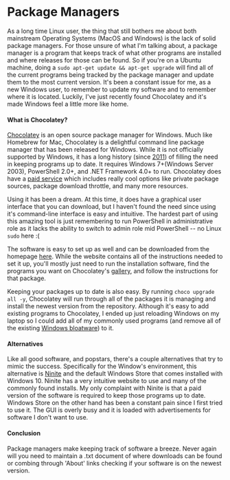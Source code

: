 # Package Managers  
As a long time Linux user, the thing that still bothers me about both mainstream Operating Systems (MacOS and Windows) is the lack of solid package managers. For those unsure of what I'm talking about, a package manager is a program that keeps track of what other programs are installed and where releases for those can be found. So if you're on a Ubuntu machine, doing a ```sudo apt-get update && apt-get upgrade``` will find all of the current programs being tracked by the package manager and update them to the most current version. It's been a constant issue for me, as a new Windows user, to remember to update my software and to remember where it is located. Luckily, I've just recently found Chocolatey and it's made Windows feel a little more like home.  

#### What is Chocolatey?  
[Chocolatey](https://github.com/chocolatey/choco) is an open source package manager for Windows. Much like Homebrew for Mac, Chocolatey is a delightful command line package manager that has been released for Windows. While it is not officially supported by Windows, it has a long history (since [2011](https://chocolatey.org/docs/why)) of filling the need in keeping programs up to date. It requires Windows 7+(Windows Server 2003), PowerShell 2.0+, and .NET Framework 4.0+ to run. Chocolatey does have a [paid service](https://chocolatey.org/pricing) which includes really cool options like private package sources, package download throttle, and many more resources.  

Using it has been a dream. At this time, it does have a graphical user interface that you can download, but I haven't found the need since using it's command-line interface is easy and intuitive. The hardest part of using this amazing tool is just remembering to run PowerShell in administrative role as it lacks the ability to switch to admin role mid PowerShell -- no Linux `sudo` here :(  

The software is easy to set up as well and can be downloaded from the homepage [here](https://chocolatey.org/). While the website contains all of the instructions needed to set it up, you'll mostly just need to run the installation software, find the programs you want on Chocolatey's [gallery](https://chocolatey.org/packages), and follow the instructions for that package.  

Keeping your packages up to date is also easy. By running ```choco upgrade all -y```, Chocolatey will run through all of the packages it is managing and install the newest version from the repository. Although it's easy to add existing programs to Chocolatey, I ended up just reloading Windows on my laptop so I could add all of my commonly used programs (and remove all of the existing [Windows bloatware](https://github.com/davidemily/DebloatWindows10)) to it.  

#### Alternatives  
Like all good software, and popstars, there's a couple alternatives that try to mimic the success. Specifically for the Window's environment, this alternative is [Ninite](https://ninite.com/) and the default Windows Store that comes installed with Windows 10.  Ninite has a very intuitive website to use and many of the commonly found installs. My only complaint with Ninite is that a paid version of the software is required to keep those programs up to date. Windows Store on the other hand has been a constant pain since I first tried to use it. The GUI is overly busy and it is loaded with advertisements for software I don't want to use.  

#### Conclusion
Package managers make keeping track of software a breeze. Never again will you need to maintain a .txt document of where downloads can be found or combing through 'About' links checking if your software is on the newest version.